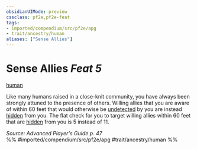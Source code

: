 ```yaml
---
obsidianUIMode: preview
cssclass: pf2e,pf2e-feat
tags:
- imported/compendium/src/pf2e/apg
- trait/ancestry/human
aliases: ["Sense Allies"]
---
```

# Sense Allies  *Feat 5*  
[human](human.md)  


Like many humans raised in a close-knit community, you have always been strongly attuned to the presence of others. Willing allies that you are aware of within 60 feet that would otherwise be [undetected](conditions.md#Undetected) by you are instead [hidden](conditions.md#Hidden) from you. The flat check for you to target willing allies within 60 feet that are [hidden](conditions.md#Hidden) from you is 5 instead of 11.

*Source: Advanced Player's Guide p. 47*  
%% #imported/compendium/src/pf2e/apg #trait/ancestry/human %%
